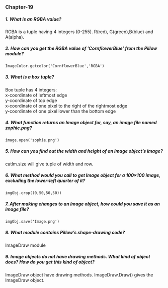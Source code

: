 ### Chapter-19
##### 1. What is an RGBA value?
RGBA is a tuple having 4 integers (0-255). R(red), G(green),B(blue) and A(alpha).

##### 2. How can you get the RGBA value of 'CornflowerBlue' from the Pillow module?
```
ImageColor.getcolor('CornflowerBlue','RGBA')
```

##### 3. What is a box tuple?
Box tuple has 4 integers:\
x-coordinate of leftmost edge \
y-coordinate of top edge \
x-coordinate of one pixel to the right of the rightmost edge\
y-coordinate of one pixel lower than the bottom edge

##### 4. What function returns an Image object for, say, an image file named zophie.png?
```
image.open('zophie.png')
```

##### 5. How can you find out the width and height of an Image object’s image?
catIm.size will give tuple of width and row.

##### 6. What method would you call to get Image object for a 100×100 image, excluding the lower-left quarter of it?
```
imgObj.crop((0,50,50,50))
```

##### 7. After making changes to an Image object, how could you save it as an image file?
```
imgObj.save('Image.png')
```

##### 8. What module contains Pillow’s shape-drawing code?
ImageDraw module

##### 9. Image objects do not have drawing methods. What kind of object does? How do you get this kind of object?
ImageDraw object have drawing methods. ImageDraw.Draw() gives the ImageDraw object.
